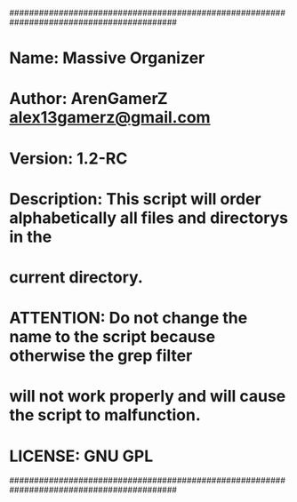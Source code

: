 ##########################################################################################
# Name: Massive Organizer                                                                 
# Author: ArenGamerZ <alex13gamerz@gmail.com>                                                   
# Version: 1.2-RC                                                                            
# Description: This script will order alphabetically all files and directorys in the      
#              current directory.                                                          
#                                                                                         
# ATTENTION: Do not change the name to the script because otherwise the grep filter       
#            will not work properly and will cause the script to malfunction.         
#
# LICENSE: GNU GPL    
##########################################################################################